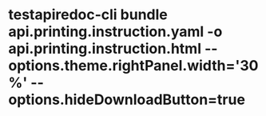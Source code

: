 # testapiredoc-cli bundle api.printing.instruction.yaml -o api.printing.instruction.html --options.theme.rightPanel.width='30%' --options.hideDownloadButton=true
